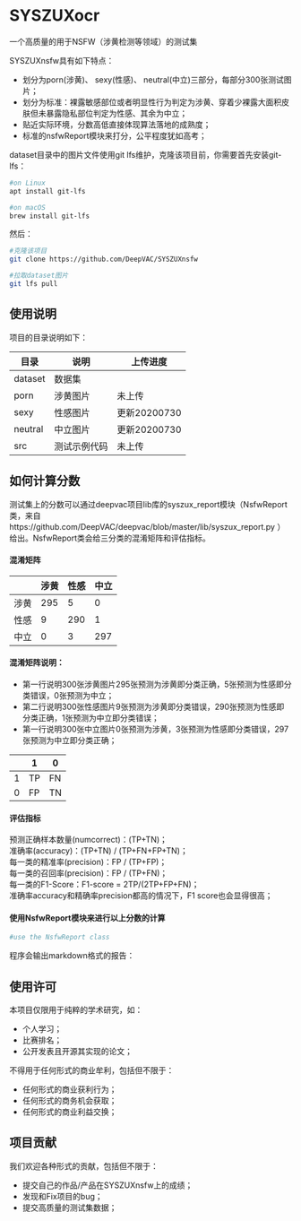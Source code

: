 # SYSZUXocr
一个高质量的用于NSFW（涉黄检测等领域）的测试集          

SYSZUXnsfw具有如下特点：

- 划分为porn(涉黄)、 sexy(性感)、 neutral(中立)三部分，每部分300张测试图片；
- 划分为标准：裸露敏感部位或者明显性行为判定为涉黄、穿着少裸露大面积皮肤但未暴露隐私部位判定为性感、其余为中立；                   
- 贴近实际环境，分数高低直接体现算法落地的成熟度；             
- 标准的nsfwReport模块来打分，公平程度犹如高考；               

dataset目录中的图片文件使用git lfs维护，克隆该项目前，你需要首先安装git-lfs：
```bash
#on Linux
apt install git-lfs

#on macOS
brew install git-lfs
```
然后：
```bash
#克隆该项目
git clone https://github.com/DeepVAC/SYSZUXnsfw

#拉取dataset图片
git lfs pull
```

## 使用说明

项目的目录说明如下：     

|  目录   |  说明   |  上传进度  |
|---------|---------|------------|
|dataset  |数据集   |
|porn     |涉黄图片 |未上传      |
|sexy     |性感图片 |更新20200730|
|neutral  |中立图片 |更新20200730|
|src      |测试示例代码|未上传   |


## 如何计算分数

测试集上的分数可以通过deepvac项目lib库的syszux_report模块（NsfwReport类，来自https://github.com/DeepVAC/deepvac/blob/master/lib/syszux_report.py ）给出。NsfwReport类会给三分类的混淆矩阵和评估指标。

#### 混淆矩阵

|      | 涉黄 | 性感 | 中立 |
|------|------|------|------|
| 涉黄 | 295  | 5    | 0    |
| 性感 | 9    | 290  | 1    |
| 中立 | 0    | 3    | 297  |
   
#### 混淆矩阵说明：
- 第一行说明300张涉黄图片295张预测为涉黄即分类正确，5张预测为性感即分类错误，0张预测为中立；               
- 第二行说明300张性感图片9张预测为涉黄即分类错误，290张预测为性感即分类正确，1张预测为中立即分类错误；               
- 第一行说明300张中立图片0张预测为涉黄，3张预测为性感即分类错误，297张预测为中立即分类正确；               

|    | 1   | 0   |
|----|-----|-----|
| 1  | TP  | FN  |
| 0  | FP  | TN  |

#### 评估指标
预测正确样本数量(numcorrect)：(TP+TN)；              
准确率(accuracy)：(TP+TN) / (TP+FN+FP+TN)；  
每一类的精准率(precision)：FP / (TP+FP)；         
每一类的召回率(precision)：FP / (TP+FN)；        
每一类的F1-Score：F1-score = 2TP/(2TP+FP+FN)；     
准确率accuracy和精确率precision都高的情况下，F1 score也会显得很高；          

#### 使用NsfwReport模块来进行以上分数的计算
```python
#use the NsfwReport class
```
程序会输出markdown格式的报告：

## 使用许可
本项目仅限用于纯粹的学术研究，如：
- 个人学习；
- 比赛排名；
- 公开发表且开源其实现的论文；

不得用于任何形式的商业牟利，包括但不限于：
- 任何形式的商业获利行为；
- 任何形式的商务机会获取；
- 任何形式的商业利益交换；


## 项目贡献
我们欢迎各种形式的贡献，包括但不限于：
- 提交自己的作品/产品在SYSZUXnsfw上的成绩；
- 发现和Fix项目的bug；
- 提交高质量的测试集数据；
